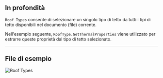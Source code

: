 ## In profondità
`Roof Types` consente di selezionare un singolo tipo di tetto da tutti i tipi di tetto disponibili nel documento (file) corrente.

Nell'esempio seguente, `RoofType.GetThermalProperties` viene utilizzato per estrarre queste proprietà dal tipo di tetto selezionato.
___
## File di esempio

![Roof Types](./DSRevitNodesUI.RoofTypes_img.jpg)
